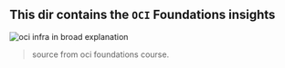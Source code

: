 ## This dir contains the `OCI` Foundations insights

![oci infra in broad explanation](https://github.com/user-attachments/assets/3dcf41ab-e3ba-438b-a6db-0ae8b3c700e6)
> source from oci foundations course.

